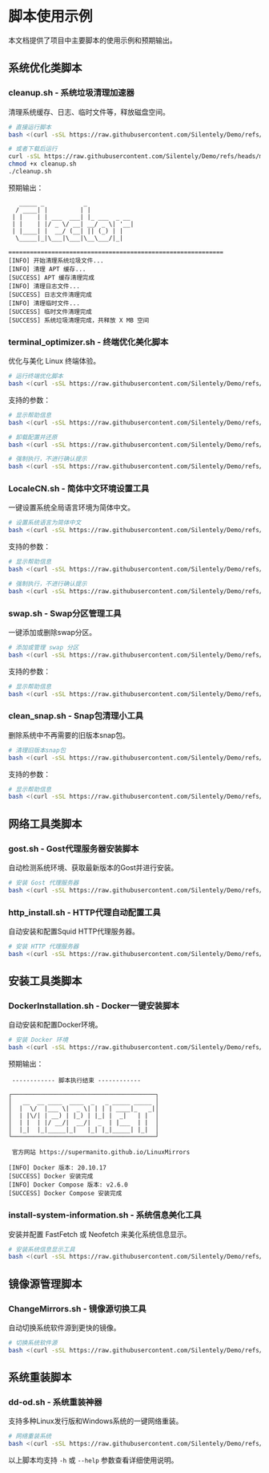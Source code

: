 # 脚本使用示例

本文档提供了项目中主要脚本的使用示例和预期输出。

## 系统优化类脚本

### cleanup.sh - 系统垃圾清理加速器

清理系统缓存、日志、临时文件等，释放磁盘空间。

```bash
# 直接运行脚本
bash <(curl -sSL https://raw.githubusercontent.com/Silentely/Demo/refs/heads/main/Sh/system/cleanup.sh)

# 或者下载后运行
curl -sSL https://raw.githubusercontent.com/Silentely/Demo/refs/heads/main/Sh/system/cleanup.sh -o cleanup.sh
chmod +x cleanup.sh
./cleanup.sh
```

预期输出：
```
   _____ _           _             
  / ____| |         | |            
 | |    | | ___  ___| |_ ___  _ __ 
 | |    | |/ _ \/ __| __/ _ \| '__|
 | |____| |  __/ (__| || (_) | |   
  \_____|_|\___|\___|\__\___/|_|   
                                  
============================================================
[INFO] 开始清理系统垃圾文件...
[INFO] 清理 APT 缓存...
[SUCCESS] APT 缓存清理完成
[INFO] 清理日志文件...
[SUCCESS] 日志文件清理完成
[INFO] 清理临时文件...
[SUCCESS] 临时文件清理完成
[SUCCESS] 系统垃圾清理完成，共释放 X MB 空间
```

### terminal_optimizer.sh - 终端优化美化脚本

优化与美化 Linux 终端体验。

```bash
# 运行终端优化脚本
bash <(curl -sSL https://raw.githubusercontent.com/Silentely/Demo/refs/heads/main/Sh/system/terminal_optimizer.sh)
```

支持的参数：
```bash
# 显示帮助信息
bash <(curl -sSL https://raw.githubusercontent.com/Silentely/Demo/refs/heads/main/Sh/system/terminal_optimizer.sh) -h

# 卸载配置并还原
bash <(curl -sSL https://raw.githubusercontent.com/Silentely/Demo/refs/heads/main/Sh/system/terminal_optimizer.sh) -u

# 强制执行，不进行确认提示
bash <(curl -sSL https://raw.githubusercontent.com/Silentely/Demo/refs/heads/main/Sh/system/terminal_optimizer.sh) -f
```

### LocaleCN.sh - 简体中文环境设置工具

一键设置系统全局语言环境为简体中文。

```bash
# 设置系统语言为简体中文
bash <(curl -sSL https://raw.githubusercontent.com/Silentely/Demo/refs/heads/main/Sh/system/LocaleCN.sh)
```

支持的参数：
```bash
# 显示帮助信息
bash <(curl -sSL https://raw.githubusercontent.com/Silentely/Demo/refs/heads/main/Sh/system/LocaleCN.sh) -h

# 强制执行，不进行确认提示
bash <(curl -sSL https://raw.githubusercontent.com/Silentely/Demo/refs/heads/main/Sh/system/LocaleCN.sh) -f
```

### swap.sh - Swap分区管理工具

一键添加或删除swap分区。

```bash
# 添加或管理 swap 分区
bash <(curl -sSL https://raw.githubusercontent.com/Silentely/Demo/refs/heads/main/Sh/system/swap.sh)
```

支持的参数：
```bash
# 显示帮助信息
bash <(curl -sSL https://raw.githubusercontent.com/Silentely/Demo/refs/heads/main/Sh/system/swap.sh) -h
```

### clean_snap.sh - Snap包清理小工具

删除系统中不再需要的旧版本snap包。

```bash
# 清理旧版本snap包
bash <(curl -sSL https://raw.githubusercontent.com/Silentely/Demo/refs/heads/main/Sh/system/clean_snap.sh)
```

支持的参数：
```bash
# 显示帮助信息
bash <(curl -sSL https://raw.githubusercontent.com/Silentely/Demo/refs/heads/main/Sh/system/clean_snap.sh) -h
```

## 网络工具类脚本

### gost.sh - Gost代理服务器安装脚本

自动检测系统环境、获取最新版本的Gost并进行安装。

```bash
# 安装 Gost 代理服务器
bash <(curl -sSL https://raw.githubusercontent.com/Silentely/Demo/refs/heads/main/Sh/network/gost.sh)
```

### http_install.sh - HTTP代理自动配置工具

自动安装和配置Squid HTTP代理服务器。

```bash
# 安装 HTTP 代理服务器
bash <(curl -sSL https://raw.githubusercontent.com/Silentely/Demo/refs/heads/main/Sh/network/http_install.sh)
```

## 安装工具类脚本

### DockerInstallation.sh - Docker一键安装脚本

自动安装和配置Docker环境。

```bash
# 安装 Docker 环境
bash <(curl -sSL https://raw.githubusercontent.com/Silentely/Demo/refs/heads/main/Sh/docker/DockerInstallation.sh)
```

预期输出：
```
 ------------ 脚本执行结束 ------------ 

┌────────────────────────────────────────┐
│   __  __ ____  ____  _   _ _____ _____ │
│  |  \/  |___ \|  _ \| | | | ____|_   _|│
│  | |\/| | __) | |_) | |_| |  _|   | |  │
│  | |  | |/ __/|  __/|  _  | |___  | |  │
│  |_|  |_|_____|_|   |_| |_|_____| |_|  │
└────────────────────────────────────────┘

 官方网站 https://supermanito.github.io/LinuxMirrors

[INFO] Docker 版本: 20.10.17
[SUCCESS] Docker 安装完成
[INFO] Docker Compose 版本: v2.6.0
[SUCCESS] Docker Compose 安装完成
```

### install-system-information.sh - 系统信息美化工具

安装并配置 FastFetch 或 Neofetch 来美化系统信息显示。

```bash
# 安装系统信息显示工具
bash <(curl -sSL https://raw.githubusercontent.com/Silentely/Demo/refs/heads/main/Sh/utils/install-system-information.sh)
```

## 镜像源管理脚本

### ChangeMirrors.sh - 镜像源切换工具

自动切换系统软件源到更快的镜像。

```bash
# 切换系统软件源
bash <(curl -sSL https://raw.githubusercontent.com/Silentely/Demo/refs/heads/main/Sh/utils/ChangeMirrors.sh)
```

## 系统重装脚本

### dd-od.sh - 系统重装神器

支持多种Linux发行版和Windows系统的一键网络重装。

```bash
# 网络重装系统
bash <(curl -sSL https://raw.githubusercontent.com/Silentely/Demo/refs/heads/main/Sh/network/dd-od.sh)
```

以上脚本均支持 `-h` 或 `--help` 参数查看详细使用说明。